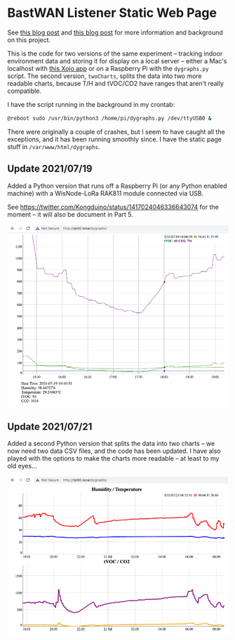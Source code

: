 # BastWAN Listener Static Web Page

See [this blog post](https://kongduino.wordpress.com/2021/07/18/indoors-environment-monitoring-with-lora-part-4/) and [this blog post](https://kongduino.wordpress.com/2021/07/19/indoors-environment-monitoring-with-lora-part-5/) for more information and background on this project.

This is the code for two versions of the same experiment – tracking indoor environment data and storing it for display on a local server – either a Mac's localhost with [this Xojo app](https://github.com/Kongduino/BastWAN-Listener-Xojo) or on a Raspberry Pi with the `dygraphs.py` script. The second version, `twoCharts`, splits the data into two more readable charts, because T/H and tVOC/CO2 have ranges that aren't really compatible.

I have the script running in the background in my crontab:

```bash
@reboot sudo /usr/bin/python3 /home/pi/dygraphs.py /dev/ttyUSB0 &
```

There were originally a couple of crashes, but I seem to have caught all the exceptions, and it has been running smoothly since. I have the static page stuff in `/var/www/html/dygraphs`.

## Update 2021/07/19

Added a Python version that runs off a Raspberry Pi (or any Python enabled machine) with a WisNode-LoRa RAK811 module connected via USB.

See https://twitter.com/Kongduino/status/1417024046336643074 for the moment – it will also be document in Part 5.

![Python Version](Python_Version.png)

## Update 2021/07/21

Added a second Python version that splits the data into two charts – we now need two data CSV files, and the code has been updated. I have also played with the options to make the charts more readable – at least to my old eyes...

![Python two-chart Version](Python_Version_twoCharts.png)

